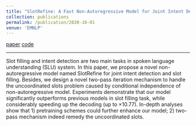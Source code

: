 ```yaml
---
title: "SlotRefine: A Fast Non-Autoregressive Model for Joint Intent Detection and Slot Filling"
collection: publications
permalink: /publication/2020-10-01
venue: 'EMNLP'
---
```

[paper](https://arxiv.org/pdf/2010.02693.pdf)
[code](https://github.com/moore3930/SlotRefine)

---
Slot filling and intent detection are two main tasks in spoken language understanding (SLU) system. In this paper, 
we propose a novel non-autoregressive model named SlotRefine for joint intent detection and slot filling. Besides, 
we design a novel two-pass iteration mechanism to handle the uncoordinated slots problem caused by conditional 
independence of non-autoregressive model. Experiments demonstrate that our model significantly outperforms previous 
models in slot filling task, while considerably speeding up the decoding (up to $\times$10.77). In-depth analyses show 
that 1) pretraining schemes could further enhance our model; 2) two-pass mechanism indeed remedy the uncoordinated slots.

